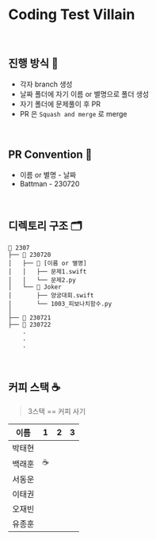 # Coding Test Villain

<br>

## 진행 방식 📖

- 각자 branch 생성
- 날짜 폴더에 자기 이름 or 별명으로 폴더 생성
- 자기 폴더에 문제풀이 후 PR
- PR 은 `Squash and merge` 로 merge

<br>

## PR Convention 📏

- 이름 or 별명 - 날짜 
- Battman - 230720

<br>

## 디렉토리 구조 🗂️

```
📂 2307 
├── 📂 230720
│   ├── 📂 [이름 or 별명]
│   │   ├── 문제1.swift
│   │   └── 문제2.py
│   └── 📂 Joker
│       ├── 양궁대회.swift
│       └── 1003_피보나치함수.py
│
├── 📂 230721
├── 📂 230722
    .
    .
    .
```

<br>

## 커피 스택 ☕️

> 3스택 == 커피 사기

| 이름 | 1 | 2 | 3 | 
|------|---|---|---|
|박태현|   |   |   | 
|백래훈| ☕️ |   |   |
|서동운|   |   |   | 
|이태권|   |   |   |
|오재빈|   |   |   |
|유종훈|   |   |   |
